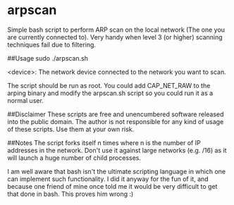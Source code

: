 # arpscan
Simple bash script to perform ARP scan on the local network (The one you are currently connected to). Very handy when level 3 (or higher) scanning techniques fail due to filtering.

##Usage
    sudo ./arpscan.sh <device>

\<device>: The network device connected to the network you want to scan.

The script should be run as root.
You could add CAP_NET_RAW to the arping binary and modify the arpscan.sh script so you could run it as a normal user.

##Disclaimer
These scripts are free and unencumbered software released into the public domain.
The author is not responsible for any kind of usage of these scripts. Use them at your own risk.

##Notes
The script forks itself n times where n is the number of IP addresses in the network. Don't use it against large networks (e.g. /16) as it will launch a huge number of child processes.

I am well aware that bash isn't the ultimate scripting language in which one can implement such functionality. I did it anyway for the fun of it, and because one friend of mine once told me it would be very difficult to get that done in bash. This proves him wrong :)
